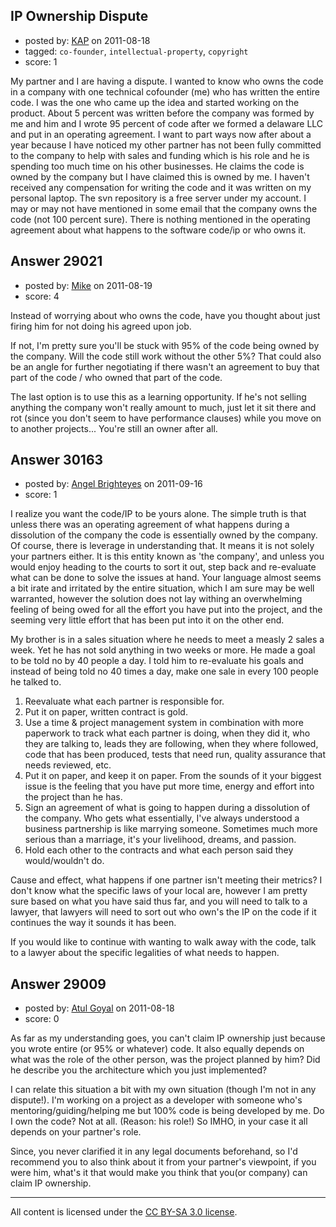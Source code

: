 ## IP Ownership Dispute

- posted by: [KAP](https://stackexchange.com/users/-1/12815-kap) on 2011-08-18
- tagged: `co-founder`, `intellectual-property`, `copyright`
- score: 1

My partner and I are having a dispute. I wanted to know who owns the code in a company with one technical cofounder (me) who has written the entire code. I was the one who came up the idea and started working on the product. About 5 percent was written before the company was formed by me and him and I wrote 95 percent of code after we formed a delaware LLC and put in an operating agreement.  I want to part ways now after about a year because I have noticed my other partner has not been fully committed to the company to help with sales and funding which is his role and he is spending too much time on his other businesses. He claims the code is owned by the company but I have claimed this is owned by me. I haven't received any compensation for writing the code and it was written on my personal laptop. The svn repository is a free server under my account. I may or may not have mentioned in some email that the company owns the code (not 100 percent sure). There is nothing mentioned in the operating agreement about what happens to the software code/ip or who owns it.




## Answer 29021

- posted by: [Mike](https://stackexchange.com/users/-1/11945-mike) on 2011-08-19
- score: 4

Instead of worrying about who owns the code, have you thought about just firing him for not doing his agreed upon job.

If not, I'm pretty sure you'll be stuck with 95% of the code being owned by the company. Will the code still work without the other 5%? That could also be an angle for further negotiating if there wasn't an agreement to buy that part of the code / who owned that part of the code.

The last option is to use this as a learning opportunity. If he's not selling anything the company won't really amount to much, just let it sit there and rot (since you don't seem to have performance clauses) while you move on to another projects... You're still an owner after all.



## Answer 30163

- posted by: [Angel Brighteyes](https://stackexchange.com/users/-1/13329-angel-brighteyes) on 2011-09-16
- score: 1

I realize you want the code/IP to be yours alone.  The simple truth is that unless there was an operating agreement of what happens during a dissolution of the company the code is essentially owned by the company.  Of course, there is leverage in understanding that.  It means it is not solely your partners either.  It is this entity known as 'the company', and unless you would enjoy heading to the courts to sort it out, step back and re-evaluate what can be done to solve the issues at hand.  Your language almost seems a bit irate and irritated by the entire situation, which I am sure may be well warranted, however the solution does not lay withing an overwhelming feeling of being owed for all the effort you have put into the project, and the seeming very little effort that has been put into it on the other end.

My brother is in a sales situation where he needs to meet a measly 2 sales a week.  Yet he has not sold anything in two weeks or more.  He made a goal to be told no by 40 people a day.  I told him to re-evaluate his goals and instead of being told no 40 times a day, make one sale in every 100 people he talked to.

 1. Reevaluate what each partner is responsible for.
 2. Put it on paper, written contract is gold.
 3. Use a time & project management system in combination with more paperwork to track what each partner is doing, when they did it, who they are talking to, leads they are following, when they where followed, code that has been produced, tests that need run, quality assurance that needs reviewed, etc.  
 4. Put it on paper, and keep it on paper.  From the sounds of it your biggest issue is the feeling that you have put more time, energy and effort into the project than he has.
 5. Sign an agreement of what is going to happen during a dissolution of the company.  Who gets what essentially, I've always understood a business partnership is like marrying someone.  Sometimes much more serious than a marriage, it's your livelihood, dreams, and passion.
 6. Hold each other to the contracts and what each person said they would/wouldn't do.

Cause and effect, what happens if one partner isn't meeting their metrics?  I don't know what the specific laws of your local are, however I am pretty sure based on what you have said thus far, and you will need to talk to a lawyer, that lawyers will need to sort out who own's the IP on the code if it continues the way it sounds it has been.

If you would like to continue with wanting to walk away with the code, talk to a lawyer about the specific legalities of what needs to happen.


## Answer 29009

- posted by: [Atul Goyal](https://stackexchange.com/users/-1/11816-atul-goyal) on 2011-08-18
- score: 0

As far as my understanding goes, you can't claim IP ownership just because you wrote entire (or 95% or whatever) code. It also equally depends on what was the role of the other person, was the project planned by him? Did he describe you the architecture which you just implemented?

I can relate this situation a bit with my own situation (though I'm not in any dispute!). I'm working on a project as a developer with someone who's mentoring/guiding/helping me but 100% code is being developed by me. Do I own the code? Not at all. (Reason: his role!) 
So IMHO, in your case it all depends on your partner's role.

Since, you never clarified it in any legal documents beforehand, so I'd recommend you to also think about it from your partner's viewpoint, if you were him, what's it that would make you think that you(or company) can claim IP ownership. 



---

All content is licensed under the [CC BY-SA 3.0 license](https://creativecommons.org/licenses/by-sa/3.0/).

